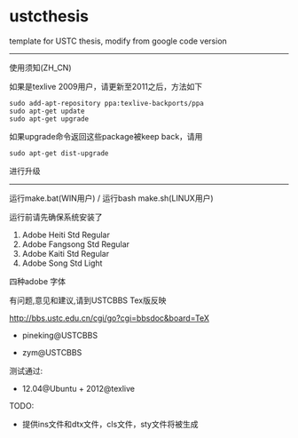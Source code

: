 ustcthesis
==========

template for USTC thesis, modify from google code version

---

使用须知(ZH_CN)

如果是texlive 2009用户，请更新至2011之后，方法如下
```
sudo add-apt-repository ppa:texlive-backports/ppa
sudo apt-get update
sudo apt-get upgrade
```
如果upgrade命令返回这些package被keep back，请用
```
sudo apt-get dist-upgrade
```
进行升级

---

运行make.bat(WIN用户) / 运行bash make.sh(LINUX用户)

运行前请先确保系统安装了

1. Adobe Heiti Std Regular
2. Adobe Fangsong Std Regular
3. Adobe Kaiti Std Regular
4. Adobe Song Std Light

四种adobe 字体

有问题,意见和建议,请到USTCBBS Tex版反映

http://bbs.ustc.edu.cn/cgi/go?cgi=bbsdoc&board=TeX

- pineking@USTCBBS

- zym@USTCBBS

测试通过:
- 12.04@Ubuntu + 2012@texlive


TODO:
- 提供ins文件和dtx文件，cls文件，sty文件将被生成
